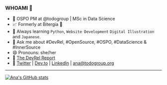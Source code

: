 ### WHOAMI 👋

- 🔭 OSPO PM at @todogroup | MSc in Data Science
- 📈 Formerly at Bitergia 🦉
- 🌱 Always learning `Python`, `Website Development` `Digital Illustration` and `Japanese`.
- 💬 Ask me about #DevRel, #OpenSource, #OSPO, #DataScience & #InnerSource
- 😄 Pronouns: she/her
- 📝 [The DevRel Report](https://anajimenezsantamaria.gitlab.io/)
- 📢 [Twitter](https://twitter.com/anajsana95) | [Dev.to](https://dev.to/anajsana95/dockerizing-your-first-web-app-with-python-and-flask-2fn2) | [LinkedIn](https://www.linkedin.com/in/ana-jim%C3%A9nez-santamar%C3%ADa/) | ana@todogroup.org

***

[![Ana's GitHub stats](https://github-readme-stats.vercel.app/api?username=anajsana)](https://github.com/anuraghazra/github-readme-stats)
